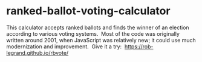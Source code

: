 # ranked-ballot-voting-calculator
This calculator accepts ranked ballots and finds the winner of an election according to various voting systems.&nbsp;
Most of the code was originally written around 2001, when JavaScript was relatively new;
it could use much modernization and improvement.&nbsp;
Give it a try:&nbsp; <https://rob-legrand.github.io/rbvote/>
